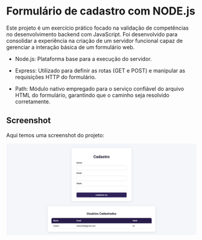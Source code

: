 # Formulário de cadastro com NODE.js

Este projeto é um exercício prático focado na validação de competências no desenvolvimento backend com JavaScript. Foi desenvolvido para consolidar a experiência na criação de um servidor funcional capaz de gerenciar a interação básica de um formulário web.

* Node.js: Plataforma base para a execução do servidor.

* Express: Utilizado para definir as rotas (GET e POST) e manipular as requisições HTTP do formulário.

* Path: Módulo nativo empregado para o serviço confiável do arquivo HTML do formulário, garantindo que o caminho seja resolvido       corretamente.

## Screenshot

Aqui temos uma screenshot do projeto:

![screenshot](screenshot.png)
